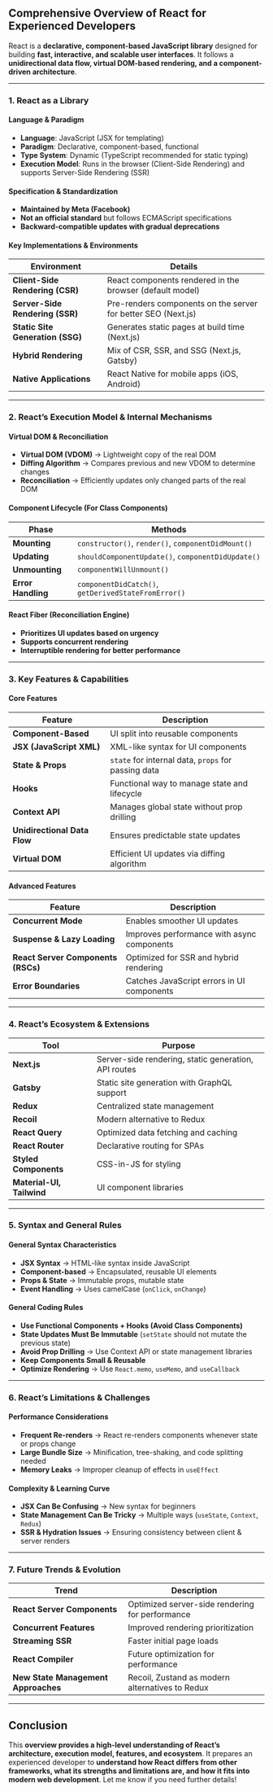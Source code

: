 ## **Comprehensive Overview of React for Experienced Developers**  

React is a **declarative, component-based JavaScript library** designed for building **fast, interactive, and scalable user interfaces**. It follows a **unidirectional data flow, virtual DOM-based rendering, and a component-driven architecture**.

---

### **1. React as a Library**  

#### **Language & Paradigm**  
- **Language**: JavaScript (JSX for templating)  
- **Paradigm**: Declarative, component-based, functional  
- **Type System**: Dynamic (TypeScript recommended for static typing)  
- **Execution Model**: Runs in the browser (Client-Side Rendering) and supports Server-Side Rendering (SSR)  

#### **Specification & Standardization**  
- **Maintained by Meta (Facebook)**  
- **Not an official standard** but follows ECMAScript specifications  
- **Backward-compatible updates with gradual deprecations**  

#### **Key Implementations & Environments**  
| **Environment**        | **Details** |
|------------------------|-------------|
| **Client-Side Rendering (CSR)** | React components rendered in the browser (default model) |
| **Server-Side Rendering (SSR)** | Pre-renders components on the server for better SEO (Next.js) |
| **Static Site Generation (SSG)** | Generates static pages at build time (Next.js) |
| **Hybrid Rendering** | Mix of CSR, SSR, and SSG (Next.js, Gatsby) |
| **Native Applications** | React Native for mobile apps (iOS, Android) |

---

### **2. React’s Execution Model & Internal Mechanisms**  

#### **Virtual DOM & Reconciliation**  
- **Virtual DOM (VDOM)** → Lightweight copy of the real DOM  
- **Diffing Algorithm** → Compares previous and new VDOM to determine changes  
- **Reconciliation** → Efficiently updates only changed parts of the real DOM  

#### **Component Lifecycle (For Class Components)**  
| **Phase**          | **Methods** |
|--------------------|-------------|
| **Mounting**      | `constructor()`, `render()`, `componentDidMount()` |
| **Updating**      | `shouldComponentUpdate()`, `componentDidUpdate()` |
| **Unmounting**    | `componentWillUnmount()` |
| **Error Handling** | `componentDidCatch()`, `getDerivedStateFromError()` |

#### **React Fiber (Reconciliation Engine)**  
- **Prioritizes UI updates based on urgency**  
- **Supports concurrent rendering**  
- **Interruptible rendering for better performance**  

---

### **3. Key Features & Capabilities**  

#### **Core Features**  
| Feature              | Description |
|----------------------|-------------|
| **Component-Based**  | UI split into reusable components |
| **JSX (JavaScript XML)** | XML-like syntax for UI components |
| **State & Props** | `state` for internal data, `props` for passing data |
| **Hooks** | Functional way to manage state and lifecycle |
| **Context API** | Manages global state without prop drilling |
| **Unidirectional Data Flow** | Ensures predictable state updates |
| **Virtual DOM** | Efficient UI updates via diffing algorithm |

#### **Advanced Features**  
| Feature              | Description |
|----------------------|-------------|
| **Concurrent Mode** | Enables smoother UI updates |
| **Suspense & Lazy Loading** | Improves performance with async components |
| **React Server Components (RSCs)** | Optimized for SSR and hybrid rendering |
| **Error Boundaries** | Catches JavaScript errors in UI components |

---

### **4. React’s Ecosystem & Extensions**  

| **Tool**      | **Purpose** |
|--------------|-------------|
| **Next.js** | Server-side rendering, static generation, API routes |
| **Gatsby** | Static site generation with GraphQL support |
| **Redux** | Centralized state management |
| **Recoil** | Modern alternative to Redux |
| **React Query** | Optimized data fetching and caching |
| **React Router** | Declarative routing for SPAs |
| **Styled Components** | CSS-in-JS for styling |
| **Material-UI, Tailwind** | UI component libraries |

---

### **5. Syntax and General Rules**  

#### **General Syntax Characteristics**  
- **JSX Syntax** → HTML-like syntax inside JavaScript  
- **Component-based** → Encapsulated, reusable UI elements  
- **Props & State** → Immutable props, mutable state  
- **Event Handling** → Uses camelCase (`onClick`, `onChange`)  

#### **General Coding Rules**  
- **Use Functional Components + Hooks (Avoid Class Components)**  
- **State Updates Must Be Immutable** (`setState` should not mutate the previous state)  
- **Avoid Prop Drilling** → Use Context API or state management libraries  
- **Keep Components Small & Reusable**  
- **Optimize Rendering** → Use `React.memo`, `useMemo`, and `useCallback`  

---

### **6. React’s Limitations & Challenges**  

#### **Performance Considerations**  
- **Frequent Re-renders** → React re-renders components whenever state or props change  
- **Large Bundle Size** → Minification, tree-shaking, and code splitting needed  
- **Memory Leaks** → Improper cleanup of effects in `useEffect`  

#### **Complexity & Learning Curve**  
- **JSX Can Be Confusing** → New syntax for beginners  
- **State Management Can Be Tricky** → Multiple ways (`useState`, `Context`, `Redux`)  
- **SSR & Hydration Issues** → Ensuring consistency between client & server renders  

---

### **7. Future Trends & Evolution**  

| Trend                    | Description |
|--------------------------|-------------|
| **React Server Components** | Optimized server-side rendering for performance |
| **Concurrent Features** | Improved rendering prioritization |
| **Streaming SSR** | Faster initial page loads |
| **React Compiler** | Future optimization for performance |
| **New State Management Approaches** | Recoil, Zustand as modern alternatives to Redux |

---

## **Conclusion**  

This **overview provides a high-level understanding of React’s architecture, execution model, features, and ecosystem**. It prepares an experienced developer to **understand how React differs from other frameworks, what its strengths and limitations are, and how it fits into modern web development**. Let me know if you need further details!